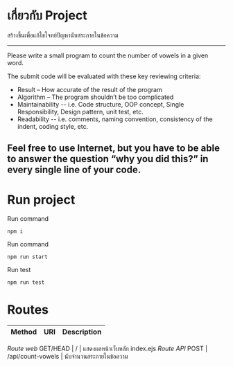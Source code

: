 # **เกี่ยวกับ Project**

สร้างขึ้นเพื่อแก้ไขโจทย์ปัญหานับสระภายในข้อความ

-----
Please write a small program to count the number of vowels in a given word.

The submit code will be evaluated with these key reviewing criteria: 
- Result – How accurate of the result of the program 
- Algorithm – The program shouldn’t be too complicated 
- Maintainability -- i.e. Code structure, OOP concept, Single Responsibility, Design pattern, unit test, etc. 
- Readability -- i.e. comments, naming convention, consistency of the indent, coding style, etc.
 
Feel free to use Internet, but you have to be able to answer the question “why you did this?” in every single line of your code.
------

# **Run project**

Run command
```
npm i 
```

Run command
```
npm run start
```

Run test
```
npm run test
```

# **Routes**

Method | URI | Description
| ----- | ----- | ----- |
*Route web*
GET/HEAD | / | แสดงผลหน้าเว็บหลัก index.ejs
*Route API* 
POST | /api/count-vowels | นับจำนวนสระภายในข้อความ
